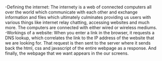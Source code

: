 -Defining the internet:                                                                                                                                                  The internety is a web of connected computers all over the world which communicate with each other and exchange information and files which ultimately culminates providing us users with various things like internet relay chatting, accessing websites and much more. The computers are connected with either wired or wireless mediums.
-Workings of a website:                                                                                                                                                 When you enter a link in the browser, it requests a DNS lookup, which correlates the link to the IP address of the website that we are looking for. That request is then sent to the server where it sends back the html, css and javascript of the entire webpage as a response. And finally, the webpage that we want appears in the our screens.

